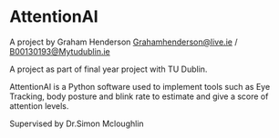 # AttentionAI

A project by Graham Henderson Grahamhenderson@live.ie / B00130193@Mytudublin.ie

A project as part of final year project with TU Dublin.

AttentionAI is a Python software used to implement tools such as Eye Tracking, body posture and blink rate to estimate and give a score of attention levels.

Supervised by Dr.Simon Mcloughlin 
